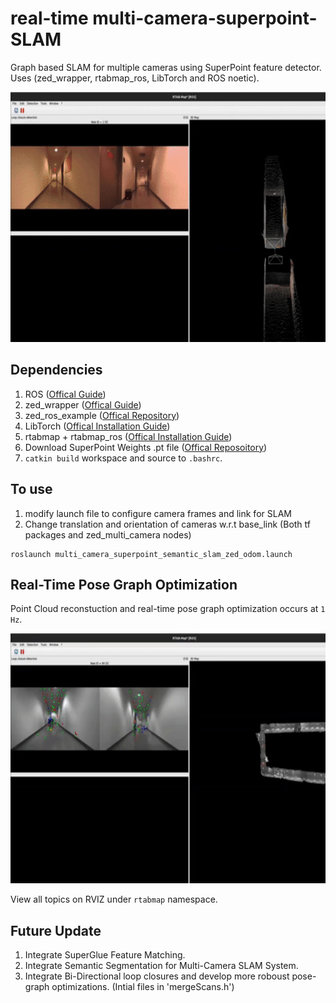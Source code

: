 # real-time multi-camera-superpoint-SLAM
Graph based SLAM for multiple cameras using SuperPoint feature detector. Uses (zed_wrapper, rtabmap_ros, LibTorch and ROS noetic).

<p float="center">
  <img src="assests/SLAM.gif" width="800" height="400" />
</p> 


## Dependencies
1) ROS ([Offical Guide](http://wiki.ros.org/noetic/Installation/Ubuntu))
2) zed_wrapper ([Offical Guide](https://github.com/stereolabs/zed-ros-wrapper))
3) zed_ros_example ([Offical Repository](https://github.com/stereolabs/zed-ros-examples))
4) LibTorch ([Offical Installation Guide](https://github.com/pytorch/pytorch/blob/main/docs/libtorch.rst))
5) rtabmap + rtabmap_ros ([Offical Installation Guide](https://github.com/introlab/rtabmap_ros#rtabmap_ros))
6) Download SuperPoint Weights .pt file ([Offical Reposoitory](https://github.com/KinglittleQ/SuperPoint_SLAM))
7) `catkin build` workspace and source to `.bashrc`.

## To use
1) modify launch file to configure camera frames and link for SLAM
2) Change translation and orientation of cameras w.r.t base_link (Both tf packages and zed_multi_camera nodes)
```shell
roslaunch multi_camera_superpoint_semantic_slam_zed_odom.launch
```

## Real-Time Pose Graph Optimization
Point Cloud reconstuction and real-time pose graph optimization occurs at `1 Hz`.
<p float="center">
  <img src="assests/loop closure.gif" width="800" height="400" />
</p> 

View all topics on RVIZ under `rtabmap` namespace.

## Future Update
1) Integrate SuperGlue Feature Matching.
2) Integrate Semantic Segmentation for Multi-Camera SLAM System.
3) Integrate Bi-Directional loop closures and develop more roboust pose-graph optimizations. (Intial files in 'mergeScans.h')


